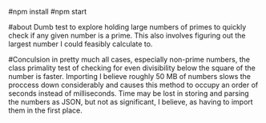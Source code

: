 #npm install
#npm start

#about
  Dumb test to explore holding large numbers of primes to quickly check if any given number is a prime.
  This also involves figuring out the largest number I could feasibly calculate to.

#Conculsion
  in pretty much all cases, especially non-prime numbers, the class primality test of checking for even divisibility below the square of the number is faster.  Importing I believe roughly 50 MB of numbers slows the proccess down considerably and causes this method to occupy an order of seconds instead of milliseconds.  Time may be lost in storing and parsing the numbers as JSON, but not as significant, I believe, as having to import them in the first place.
